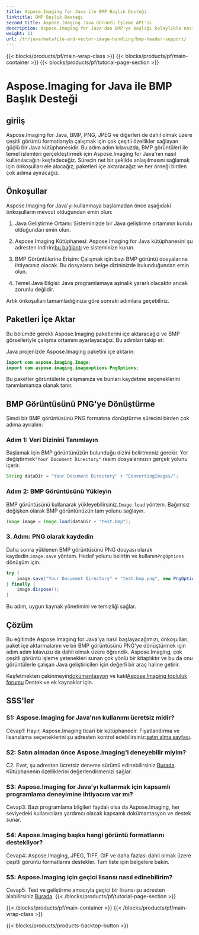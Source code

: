 ```yaml
---
title: Aspose.Imaging for Java ile BMP Başlık Desteği
linktitle: BMP Başlık Desteği
second_title: Aspose.Imaging Java Görüntü İşleme API'si
description: Aspose.Imaging for Java'dan BMP'ye başlığı kolaylıkla nasıl kullanacağınızı öğrenin. Adım adım paketleri içe aktarın, görüntüleri yükleyin ve farklı formatlarda kaydedin.
weight: 11
url: /tr/java/metafile-and-vector-image-handling/bmp-header-support/
---
```


{{< blocks/products/pf/main-wrap-class >}}
{{< blocks/products/pf/main-container >}}
{{< blocks/products/pf/tutorial-page-section >}}

# Aspose.Imaging for Java ile BMP Başlık Desteği

## giriiş

Aspose.Imaging for Java, BMP, PNG, JPEG ve diğerleri de dahil olmak üzere çeşitli görüntü formatlarıyla çalışmak için çok çeşitli özellikler sağlayan güçlü bir Java kütüphanesidir. Bu adım adım kılavuzda, BMP görüntüleri ile temel işlemleri gerçekleştirmek için Aspose.Imaging for Java'nın nasıl kullanılacağını keşfedeceğiz. Sürecin net bir şekilde anlaşılmasını sağlamak için önkoşulları ele alacağız, paketleri içe aktaracağız ve her örneği birden çok adıma ayıracağız.

## Önkoşullar

Aspose.Imaging for Java'yı kullanmaya başlamadan önce aşağıdaki önkoşulların mevcut olduğundan emin olun:

1. Java Geliştirme Ortamı: Sisteminizde bir Java geliştirme ortamının kurulu olduğundan emin olun.

2.  Aspose.Imaging Kütüphanesi: Aspose.Imaging for Java kütüphanesini şu adresten indirin:[bu bağlantı](https://releases.aspose.com/imaging/java/) ve sisteminize kurun.

3. BMP Görüntülerine Erişim: Çalışmak için bazı BMP görüntü dosyalarına ihtiyacınız olacak. Bu dosyaların belge dizininizde bulunduğundan emin olun.

4. Temel Java Bilgisi: Java programlamaya aşinalık yararlı olacaktır ancak zorunlu değildir.

Artık önkoşulları tamamladığınıza göre sonraki adımlara geçebiliriz.

## Paketleri İçe Aktar

Bu bölümde gerekli Aspose.Imaging paketlerini içe aktaracağız ve BMP görselleriyle çalışma ortamını ayarlayacağız. Bu adımları takip et:

Java projenizde Aspose.Imaging paketini içe aktarın:

```java
import com.aspose.imaging.Image;
import com.aspose.imaging.imageoptions.PngOptions;
```

Bu paketler görüntülerle çalışmanıza ve bunları kaydetme seçeneklerini tanımlamanıza olanak tanır.

## BMP Görüntüsünü PNG'ye Dönüştürme

Şimdi bir BMP görüntüsünü PNG formatına dönüştürme sürecini birden çok adıma ayıralım:

### Adım 1: Veri Dizinini Tanımlayın

 Başlamak için BMP görüntünüzün bulunduğu dizini belirtmeniz gerekir. Yer değiştirmek`"Your Document Directory"` resim dosyalarınızın gerçek yolunu içerir.

```java
String dataDir = "Your Document Directory" + "ConvertingImages/";
```

### Adım 2: BMP Görüntüsünü Yükleyin

BMP görüntüsünü kullanarak yükleyebilirsiniz.`Image.load` yöntem. Bağımsız değişken olarak BMP görüntünüzün tam yolunu sağlayın.

```java
Image image = Image.load(dataDir + "test.bmp");
```

### 3. Adım: PNG olarak kaydedin

 Daha sonra yüklenen BMP görüntüsünü PNG dosyası olarak kaydedin.`image.save` yöntem. Hedef yolunu belirtin ve kullanın`PngOptions` dönüşüm için.

```java
try {
    image.save("Your Document Directory" + "test.bmp.png", new PngOptions());
} finally {
    image.dispose();
}
```

Bu adım, uygun kaynak yönetimini ve temizliği sağlar.

## Çözüm

Bu eğitimde Aspose.Imaging for Java'ya nasıl başlayacağımızı, önkoşulları, paket içe aktarmalarını ve bir BMP görüntüsünü PNG'ye dönüştürmek için adım adım kılavuzu da dahil olmak üzere öğrendik. Aspose.Imaging, çok çeşitli görüntü işleme yetenekleri sunan çok yönlü bir kitaplıktır ve bu da onu görüntülerle çalışan Java geliştiricileri için değerli bir araç haline getirir.

 Keşfetmekten çekinmeyin[dokümantasyon](https://reference.aspose.com/imaging/java/) ve katıl[Aspose.Imaging topluluk forumu](https://forum.aspose.com/) Destek ve ek kaynaklar için.

## SSS'ler

### S1: Aspose.Imaging for Java'nın kullanımı ücretsiz midir?

 Cevap1: Hayır, Aspose.Imaging ticari bir kütüphanedir. Fiyatlandırma ve lisanslama seçeneklerini şu adresten kontrol edebilirsiniz:[satın alma sayfası](https://purchase.aspose.com/buy).

### S2: Satın almadan önce Aspose.Imaging'i deneyebilir miyim?

C2: Evet, şu adresten ücretsiz deneme sürümü edinebilirsiniz:[Burada](https://releases.aspose.com/). Kütüphanenin özelliklerini değerlendirmenizi sağlar.

### S3: Aspose.Imaging for Java'yı kullanmak için kapsamlı programlama deneyimine ihtiyacım var mı?

Cevap3: Bazı programlama bilgileri faydalı olsa da Aspose.Imaging, her seviyedeki kullanıcılara yardımcı olacak kapsamlı dokümantasyon ve destek sunar.

### S4: Aspose.Imaging başka hangi görüntü formatlarını destekliyor?

Cevap4: Aspose.Imaging, JPEG, TIFF, GIF ve daha fazlası dahil olmak üzere çeşitli görüntü formatlarını destekler. Tam liste için belgelere bakın.

### S5: Aspose.Imaging için geçici lisansı nasıl edinebilirim?

 Cevap5: Test ve geliştirme amacıyla geçici bir lisansı şu adresten alabilirsiniz:[Burada](https://purchase.aspose.com/temporary-license/).
{{< /blocks/products/pf/tutorial-page-section >}}

{{< /blocks/products/pf/main-container >}}
{{< /blocks/products/pf/main-wrap-class >}}

{{< blocks/products/products-backtop-button >}}
